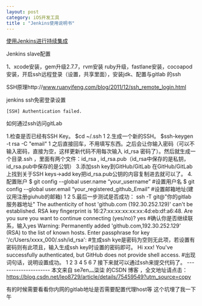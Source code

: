 ```yaml
---
layout: post
category: iOS开发工具
title : "Jenkins使用说明书"
---
```




[使用Jenkins进行持续集成](https://www.liaoxuefeng.com/article/001463233913442cdb2d1bd1b1b42e3b0b29eb1ba736c5e000)



Jenkins slave配置



1、xcode安装，gem升级2.7.7，rvm安装 ruby升级，fastlane安装，cocoapod安装，开启ssh远程登录（设置，共享里面），安装jdk、配置与gitlab 的ssh



SSH原理http://www.ruanyifeng.com/blog/2011/12/ssh_remote_login.html



jenkins ssh免密登录设置

```
[SSH] Authentication failed.
```

如何通过ssh访问gitLab



1.检查是否已经有SSH Key。 $cd ~/.ssh 1 2.生成一个新的SSH。 $ssh-keygen -t rsa -C "email" 1 之后直接回车，不用填写东西。之后会让你输入密码（可以不输入密码，直接为空，这样更新代码不用每次输入 id_rsa 密码了）。然后就生成一个目录.ssh ，里面有两个文件：id_rsa , id_rsa.pub（id_rsa中保存的是私钥，id_rsa.pub中保存的是公钥） 3.添加ssh key到GitHub/GitLab 在GitHub/GitLab上找到关于SSH keys->add key把id_rsa.pub公钥的内容复制进去就可以了。 4.配置账户 $ git config --global user.name “your_username” #设置用户名 $ git config --global user.email “your_registered_github_Email” #设置邮箱地址(建议用注册giuhub的邮箱) 1 2 5.最后一步测试是否成功： ssh -T git@"你的gitlab服务器地址" The authenticity of host 'github.com (192.30.252.129)' can't be established. RSA key fingerprint is 16:27:xx:xx:xx:xx:xx:4d:eb:df:a6:48. Are you sure you want to continue connecting (yes/no)? yes #确认你是否继续联系，输入yes Warning: Permanently added 'github.com,192.30.252.129' (RSA) to the list of known hosts. Enter passphrase for key '/c/Users/xxxx_000/.ssh/id_rsa': #生成ssh kye是密码为空则无此项，若设置有密码则有此项且，输入生成ssh key时设置的密码即可。 Hi xxx! You've successfully authenticated, but GitHub does not provide shell access. #出现词句话，说明设置成功。 1 2 3 4 5 6 7 接下来就可以通过ssh来提交代码了。 --------------------- 本文来自 se7en灬柒柒 的CSDN 博客 ，全文地址请点击：https://blog.csdn.net/leo8729/article/details/75459549?utm_source=copy 





有的时候需要看看你内网的gitlab地址是否需要配置代理host等 这个坑埋了我一下午